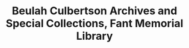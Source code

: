 ---
layout: repo
title: "Beulah Culbertson Archives and Special Collections, Fant Memorial Library"
id: 23319
permalink: repos/23319/
---